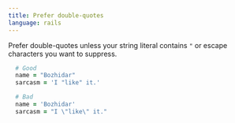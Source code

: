 ```yaml
---
title: Prefer double-quotes
language: rails
---
```


Prefer double-quotes unless your string literal contains `"` or escape characters you want to suppress.

```ruby
  # Good
  name = "Bozhidar"
  sarcasm = 'I "like" it.'

  # Bad
  name = 'Bozhidar'
  sarcasm = "I \"like\" it."
```
